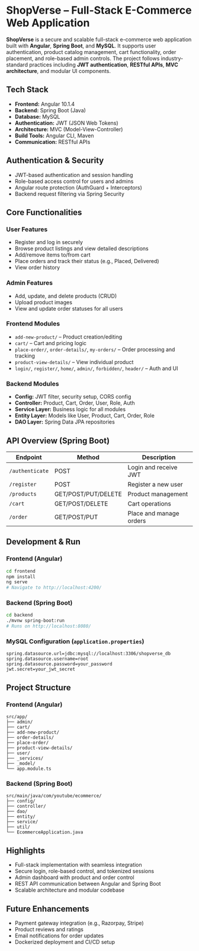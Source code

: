 
# ShopVerse – Full-Stack E-Commerce Web Application

**ShopVerse** is a secure and scalable full-stack e-commerce web application built with **Angular**, **Spring Boot**, and **MySQL**. It supports user authentication, product catalog management, cart functionality, order placement, and role-based admin controls. The project follows industry-standard practices including **JWT authentication**, **RESTful APIs**, **MVC architecture**, and modular UI components.


## Tech Stack

- **Frontend:** Angular 10.1.4
- **Backend:** Spring Boot (Java)
- **Database:** MySQL
- **Authentication:** JWT (JSON Web Tokens)
- **Architecture:** MVC (Model-View-Controller)
- **Build Tools:** Angular CLI, Maven
- **Communication:** RESTful APIs


## Authentication & Security

- JWT-based authentication and session handling
- Role-based access control for users and admins
- Angular route protection (AuthGuard + Interceptors)
- Backend request filtering via Spring Security


## Core Functionalities

### User Features
- Register and log in securely
- Browse product listings and view detailed descriptions
- Add/remove items to/from cart
- Place orders and track their status (e.g., Placed, Delivered)
- View order history

### Admin Features
- Add, update, and delete products (CRUD)
- Upload product images
- View and update order statuses for all users

### Frontend Modules
- `add-new-product/` – Product creation/editing
- `cart/` – Cart and pricing logic
- `place-order/`, `order-details/`, `my-orders/` – Order processing and tracking
- `product-view-details/` – View individual product
- `login/`, `register/`, `home/`, `admin/`, `forbidden/`, `header/` – Auth and UI

### Backend Modules
- **Config:** JWT filter, security setup, CORS config
- **Controller:** Product, Cart, Order, User, Role, Auth
- **Service Layer:** Business logic for all modules
- **Entity Layer:** Models like User, Product, Cart, Order, Role
- **DAO Layer:** Spring Data JPA repositories


## API Overview (Spring Boot)

| Endpoint | Method | Description |
|----------|--------|-------------|
| `/authenticate` | POST | Login and receive JWT |
| `/register` | POST | Register a new user |
| `/products` | GET/POST/PUT/DELETE | Product management |
| `/cart` | GET/POST/DELETE | Cart operations |
| `/order` | GET/POST/PUT | Place and manage orders |


## Development & Run

### Frontend (Angular)
```bash
cd frontend
npm install
ng serve
# Navigate to http://localhost:4200/
```

### Backend (Spring Boot)
```bash
cd backend
./mvnw spring-boot:run
# Runs on http://localhost:8080/
```

### MySQL Configuration (`application.properties`)
```properties
spring.datasource.url=jdbc:mysql://localhost:3306/shopverse_db
spring.datasource.username=root
spring.datasource.password=your_password
jwt.secret=your_jwt_secret
```

## Project Structure

### Frontend (Angular)
```
src/app/
├── admin/
├── cart/
├── add-new-product/
├── order-details/
├── place-order/
├── product-view-details/
├── user/
├── _services/
├── _model/
└── app.module.ts
```

### Backend (Spring Boot)
```
src/main/java/com/youtube/ecommerce/
├── config/
├── controller/
├── dao/
├── entity/
├── service/
├── util/
└── EcommerceApplication.java
```


## Highlights

- Full-stack implementation with seamless integration
- Secure login, role-based control, and tokenized sessions
- Admin dashboard with product and order control
- REST API communication between Angular and Spring Boot
- Scalable architecture and modular codebase


## Future Enhancements

- Payment gateway integration (e.g., Razorpay, Stripe)
- Product reviews and ratings
- Email notifications for order updates
- Dockerized deployment and CI/CD setup




